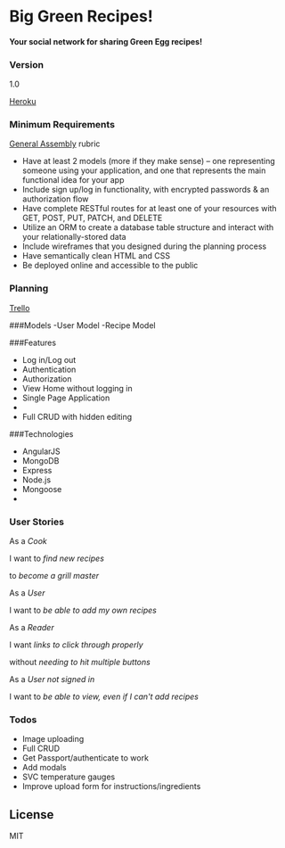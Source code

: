 
# Big Green Recipes!

#### Your social network for sharing Green Egg recipes!

### Version
1.0

[Heroku]

### Minimum Requirements
 [General Assembly] rubric

* Have at least 2 models (more if they make sense) – one representing someone using your application, and one that represents the main functional idea for your app
* Include sign up/log in functionality, with encrypted passwords & an authorization flow
* Have complete RESTful routes for at least one of your resources with GET, POST, PUT, PATCH, and DELETE
* Utilize an ORM to create a database table structure and interact with your relationally-stored data
* Include wireframes that you designed during the planning process
* Have semantically clean HTML and CSS
* Be deployed online and accessible to the public



### Planning
[Trello]

<!-- Wireframe Home: ![alt-text][Wireframe]

Wireframe Post: ![alt-text][Wireframe2]

Wireframe Sign In: ![alt-text][Wireframe3]

Wireframe Sign Up: ![alt-text][Wireframe4]

ERD: ![alt-text][Wireframe5] -->

###Models
  -User Model
  -Recipe Model

###Features
  - Log in/Log out
  - Authentication
  - Authorization
  - View Home without logging in
  - Single Page Application
  -
  - Full CRUD with hidden editing

###Technologies
  - AngularJS
  - MongoDB
  - Express
  - Node.js
  - Mongoose
  -



### User Stories
As a *Cook*

I want to *find new recipes*

to *become a grill master*

As a *User*

I want to *be able to add my own recipes*

As a *Reader*

I want *links to click through properly*

without *needing to hit multiple buttons*

As a *User not signed in*

I want to *be able to view, even if I can't add recipes*





### Todos

 - Image uploading
 - Full CRUD
 - Get Passport/authenticate to work
 - Add modals
 - SVC temperature gauges
 - Improve upload form for instructions/ingredients


License
----

MIT




[//]: # (These are reference links used in the body of this note and get stripped out when the markdown processor does its job. There is no need to format nicely because it shouldn't be seen. Thanks SO - http://stackoverflow.com/questions/4823468/store-comments-in-markdown-syntax)

   [Heroku]: <https://big-green-recipes.herokuapp.com>
   [General Assembly]: <https://github.com/ATL-WDI-Exercises/project-four-requirements>
   [Trello]: <https://trello.com/b/ceBOmnGB>
   [Wireframe]: https://github.com/wtabor/angler/blob/master/app/assets/images/Home.png "Wireframe"
   [Wireframe2]: https://github.com/wtabor/angler/blob/master/app/assets/images/Post.png "Wireframe2"
   [Wireframe3]: https://github.com/wtabor/angler/blob/master/app/assets/images/Sign_In.png "Wireframe3"
   [Wireframe4]: https://github.com/wtabor/angler/blob/master/app/assets/images/Sign_Up.png "Wireframe4"
   [Wireframe5]: https://github.com/wtabor/angler/blob/master/app/assets/images/New_Mockup_2.png "Wireframe5"


   [PlDb]: <https://github.com/joemccann/dillinger/tree/master/plugins/dropbox/README.md>
   [PlGh]:  <https://github.com/joemccann/dillinger/tree/master/plugins/github/README.md>
   [PlGd]: <https://github.com/joemccann/dillinger/tree/master/plugins/googledrive/README.md>
   [PlOd]: <https://github.com/joemccann/dillinger/tree/master/plugins/onedrive/README.md>
